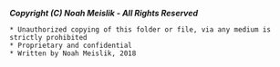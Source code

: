 
 ***Copyright (C) Noah Meislik - All Rights Reserved***
 ```
 * Unauthorized copying of this folder or file, via any medium is strictly prohibited
 * Proprietary and confidential
 * Written by Noah Meislik, 2018
 ```

